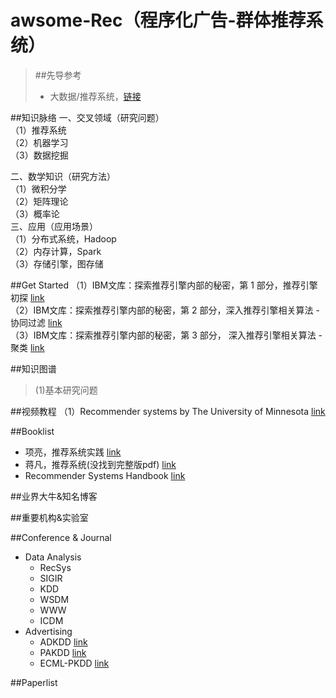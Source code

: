 # awsome-Rec（程序化广告-群体推荐系统）
> ##先导参考
> * 大数据/推荐系统，[链接](https://github.com/Tulongf/Big_Data_Resources)<br> 

##知识脉络
一、交叉领域（研究问题）<br>
（1）推荐系统<br>
（2）机器学习<br>
（3）数据挖掘<br>

二、数学知识（研究方法）<br>
（1）微积分学<br>
（2）矩阵理论<br>
（3）概率论<br>
三、应用（应用场景）<br>
（1）分布式系统，Hadoop<br>
（2）内存计算，Spark<br>
（3）存储引擎，图存储<br>

##Get Started
（1）IBM文库：探索推荐引擎内部的秘密，第 1 部分，推荐引擎初探 [link](http://www.ibm.com/developerworks/cn/web/1103_zhaoct_recommstudy1/index.html#icomments)<br>
（2）IBM文库：探索推荐引擎内部的秘密，第 2 部分，深入推荐引擎相关算法 - 协同过滤 [link](http://www.ibm.com/developerworks/cn/web/1103_zhaoct_recommstudy2/)<br>
（3）IBM文库：探索推荐引擎内部的秘密，第 3 部分， 深入推荐引擎相关算法 - 聚类 [link](http://www.ibm.com/developerworks/cn/web/1103_zhaoct_recommstudy3/index.html?ca=drs-)

##知识图谱
> (1)基本研究问题


##视频教程
（1）Recommender systems by The University of Minnesota [link](https://www.coursera.org/learn/recommender-systems?siteID=Gr6prw2kaB0-gBhbyC5EIuFSTz2MMu.dYA&utm_content=10&utm_medium=partners&utm_source=linkshare&utm_campaign=Gr6prw2kaB0#) <br>



##Booklist
* 项亮，推荐系统实践 [link](http://vdisk.weibo.com/s/aOL2uYMILo_z1)<br>
* 蒋凡，推荐系统(没找到完整版pdf) [link](http://download.csdn.net/detail/markman101/8667831)
* Recommender Systems Handbook [link](http://vdisk.weibo.com/s/uu2R8eaP7t3v1)

##业界大牛&知名博客


##重要机构&实验室



##Conference & Journal
* Data Analysis
  * RecSys
  * SIGIR
  * KDD
  * WSDM
  * WWW
  * ICDM
* Advertising
  * ADKDD [link](http://www.adkdd.com/)
  * PAKDD [link](http://www.adkdd.com/)
  * ECML-PKDD [link](http://www.adkdd.com/)

##Paperlist



